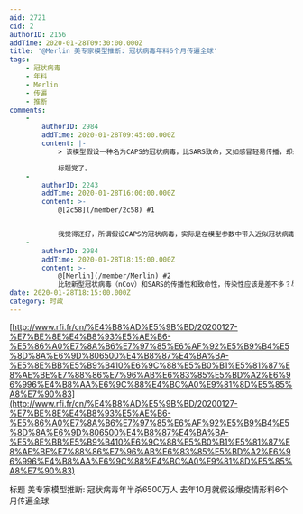 ```yaml
---
aid: 2721
cid: 2
authorID: 2156
addTime: 2020-01-28T09:30:00.000Z
title: '@Merlin 美专家模型推断: 冠状病毒年料6个月传遍全球'
tags:
    - 冠状病毒
    - 年料
    - Merlin
    - 传遍
    - 推断
comments:
    -
        authorID: 2984
        addTime: 2020-01-28T09:45:00.000Z
        content: |-
            > 该模型假设一种名为CAPS的冠状病毒，比SARS致命，又如感冒轻易传播，却未开发出疫苗，能迅速传播促成全球大流行。

            标题党了。
    -
        authorID: 2243
        addTime: 2020-01-28T16:00:00.000Z
        content: >-
            @[2c58](/member/2c58) #1


            我觉得还好，所谓假设CAPS的冠状病毒，实际是在模型参数中带入近似冠状病毒的参数，例如传播和致病性。然后模拟传播趋势~当然不看原文无法判断假设和条件是否合理。
    -
        authorID: 2984
        addTime: 2020-01-28T18:15:00.000Z
        content: >-
            @[Merlin](/member/Merlin) #2
            比较新型冠状病毒（nCov）和SARS的传播性和致命性，传染性应该是差不多？尽管nCov的潜伏期更长，但是现在估计出来的两者的R0却差不多，预示单位时间内nCov的传染性更弱。致死比例是SARS现在看是更高一些。
date: 2020-01-28T18:15:00.000Z
category: 时政
---
```


[http://www.rfi.fr/cn/%E4%B8%AD%E5%9B%BD/20200127-%E7%BE%8E%E4%B8%93%E5%AE%B6-%E5%86%A0%E7%8A%B6%E7%97%85%E6%AF%92%E5%B9%B4%E5%8D%8A%E6%9D%806500%E4%B8%87%E4%BA%BA-%E5%8E%BB%E5%B9%B410%E6%9C%88%E5%B0%B1%E5%81%87%E8%AE%BE%E7%88%86%E7%96%AB%E6%83%85%E5%BD%A2%E6%96%996%E4%B8%AA%E6%9C%88%E4%BC%A0%E9%81%8D%E5%85%A8%E7%90%83](http://www.rfi.fr/cn/%E4%B8%AD%E5%9B%BD/20200127-%E7%BE%8E%E4%B8%93%E5%AE%B6-%E5%86%A0%E7%8A%B6%E7%97%85%E6%AF%92%E5%B9%B4%E5%8D%8A%E6%9D%806500%E4%B8%87%E4%BA%BA-%E5%8E%BB%E5%B9%B410%E6%9C%88%E5%B0%B1%E5%81%87%E8%AE%BE%E7%88%86%E7%96%AB%E6%83%85%E5%BD%A2%E6%96%996%E4%B8%AA%E6%9C%88%E4%BC%A0%E9%81%8D%E5%85%A8%E7%90%83)

标题 美专家模型推断: 冠状病毒年半杀6500万人 去年10月就假设爆疫情形料6个月传遍全球
